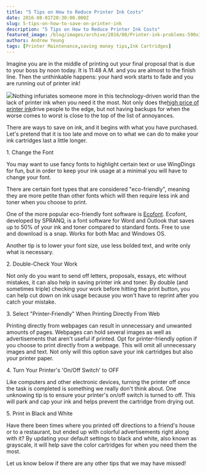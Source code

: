 ```yaml
---
title: "5 Tips on How to Reduce Printer Ink Costs"
date: 2016-08-01T20:30:00.000Z
slug: 5-tips-on-how-to-save-on-printer-ink
description: "5 Tips on How to Reduce Printer Ink Costs"
featured_image: /blog/images/archive/2016/08/Printer-ink-problems-590x350-1.jpg
authors: Andrew Yeung
tags: [Printer Maintenance,saving money tips,Ink Cartridges]
---
```


Imagine you are in the middle of printing out your final proposal that is due to your boss by noon today. It is 11:48 A.M. and you are almost to the finish line. Then the unthinkable happens: your hard work starts to fade and you are running out of printer ink!

[![](/blog/images/archive/2016/08/Printer-ink-problems-590x350-1-300x178.jpg)](/blog/images/archive/2016/08/Printer-ink-problems-590x350-1.jpg)Nothing infuriates someone more in this technology-driven world than the lack of printer ink when you need it the most. Not only does the[high price of printer ink](http://www.consumerreports.org/cro/news/2014/08/pricey-printer-ink-has-consumers-seeing-red/index.htm)drive people to the edge, but not having backups for when the worse comes to worst is close to the top of the list of annoyances.

There are ways to save on ink, and it begins with what you have purchased. Let's pretend that it is too late and move on to what we can do to make your ink cartridges last a little longer.

1\. Change the Font

You may want to use fancy fonts to highlight certain text or use WingDings for fun, but in order to keep your ink usage at a minimal you will have to change your font.

There are certain font types that are considered "eco-friendly", meaning they are more petite than other fonts which will then require less ink and toner when you choose to print.

One of the more popular eco-friendly font software is [Ecofont](http://www.ecofont.com/en/products/green/font/download-the-ink-saving-font.html). Ecofont, developed by SPRANQ, is a font software for Word and Outlook that saves up to 50% of your ink and toner compared to standard fonts. Free to use and download is a snap. Works for both Mac and Windows OS.

Another tip is to lower your font size, use less bolded text, and write only what is necessary.

2\. Double-Check Your Work

Not only do you want to send off letters, proposals, essays, etc without mistakes, it can also help in saving printer ink and toner. By double (and sometimes triple) checking your work before hitting the print button, you can help cut down on ink usage because you won't have to reprint after you catch your mistake.

3\. Select "Printer-Friendly" When Printing Directly From Web

Printing directly from webpages can result in unnecessary and unwanted amounts of pages. Webpages can hold several images as well as advertisements that aren't useful if printed. Opt for printer-friendly option if you choose to print directly from a webpage. This will omit all unnecessary images and text. Not only will this option save your ink cartridges but also your printer paper.

4\. Turn Your Printer's 'On/Off Switch' to OFF

Like computers and other electronic devices, turning the printer off once the task is completed is something we really don't think about. One unknowing tip is to ensure your printer's on/off switch is turned to off. This will park and cap your ink and helps prevent the cartridge from drying out.

5\. Print in Black and White

Have there been times where you printed off directions to a friend's house or to a restaurant, but ended up with colorful advertisements right along with it? By updating your default settings to black and white, also known as grayscale, it will help save the color cartridges for when you need them the most.

Let us know below if there are any other tips that we may have missed!